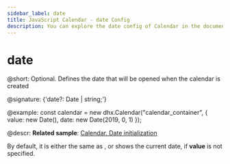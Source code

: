 ```yaml
---
sidebar_label: date
title: JavaScript Calendar - date Config
description: You can explore the date config of Calendar in the documentation of the DHTMLX JavaScript UI library. Browse developer guides and API reference, try out code examples and live demos, and download a free 30-day evaluation version of DHTMLX Suite.
---
```


# date

@short: Optional. Defines the date that will be opened when the calendar is created

@signature: {'date?: Date | string;'}

@example:
const calendar = new dhx.Calendar("calendar_container", {
    value: new Date(),
    date: new Date(2019, 0, 1)
});

@descr:
**Related sample**: [Calendar. Date initialization](https://snippet.dhtmlx.com/fyg6l65t)

By default, it is either the same as [](calendar/api/calendar_value_config.md), or shows the current date, if **value** is not specified.

[comment]: # (@relatedapi: calendar/api/calendar_value_config.md)

[comment]: # (@related: calendar/how_to_start.md#initialize-calendar calendar/configuring.md#initialcalendardate)
